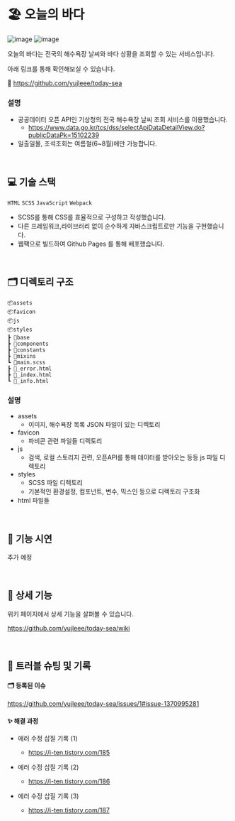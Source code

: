 # 🏖 오늘의 바다

![image](https://user-images.githubusercontent.com/82587107/190138745-568a416b-0fd5-4088-a28a-be4719a5f881.png)
![image](https://user-images.githubusercontent.com/82587107/190138721-a696c9ee-be5e-4351-877c-320978831720.png)

오늘의 바다는 전국의 해수욕장 날씨와 바다 상황을 조회할 수 있는 서비스입니다.

아래 링크를 통해 확인해보실 수 있습니다.

🔗 https://github.com/yujleee/today-sea

### 설명

- 공공데이터 오픈 API인 기상청의 전국 해수욕장 날씨 조회 서비스를 이용했습니다.
  - https://www.data.go.kr/tcs/dss/selectApiDataDetailView.do?publicDataPk=15102239
- 일출일몰, 조석조회는 여름철(6~8월)에만 가능합니다.

<br/>

## 💻 기술 스택

`HTML` `SCSS` `JavaScript` `Webpack`

- SCSS를 통해 CSS를 효율적으로 구성하고 작성했습니다.
- 다른 프레임워크,라이브러리 없이 순수하게 자바스크립트로만 기능을 구현했습니다.
- 웹팩으로 빌드하여 Github Pages 를 통해 배포했습니다.

<br/>

## 🗂 디렉토리 구조

```
📦assets
📦favicon
📦js
📦styles
┣ 📂base
┣ 📂components
┣ 📂constants
┣ 📂mixins
┗ 📜main.scss
┣ 📜_error.html
┣ 📜_index.html
┗ 📜_info.html
```

### 설명

- assets
  - 이미지, 해수욕장 목록 JSON 파일이 있는 디렉토리
- favicon
  - 파비콘 관련 파일들 디렉토리
- js
  - 검색, 로컬 스토리지 관련, 오픈API를 통해 데이터를 받아오는 등등 js 파일 디렉토리
- styles
  - SCSS 파일 디렉토리
  - 기본적인 환경설정, 컴포넌트, 변수, 믹스인 등으로 디렉토리 구조화
- html 파일들

<br/>

## 👀 기능 시연

추가 예정

<br/>

## 📍 상세 기능

위키 페이지에서 상세 기능을 살펴볼 수 있습니다.

https://github.com/yujleee/today-sea/wiki

<br/>

## 👾 트러블 슈팅 및 기록

#### 🗂 등록된 이슈

https://github.com/yujleee/today-sea/issues/1#issue-1370995281

#### ✨ 해결 과정

- 에러 수정 삽질 기록 (1)

  - https://i-ten.tistory.com/185

- 에러 수정 삽질 기록 (2)

  - https://i-ten.tistory.com/186

- 에러 수정 삽질 기록 (3)
  - https://i-ten.tistory.com/187
